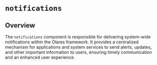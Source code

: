 # `notifications`

## Overview

The `notifications` component is responsible for delivering system-wide notifications within the Olares framework. It provides a centralized mechanism for applications and system services to send alerts, updates, and other important information to users, ensuring timely communication and an enhanced user experience.
